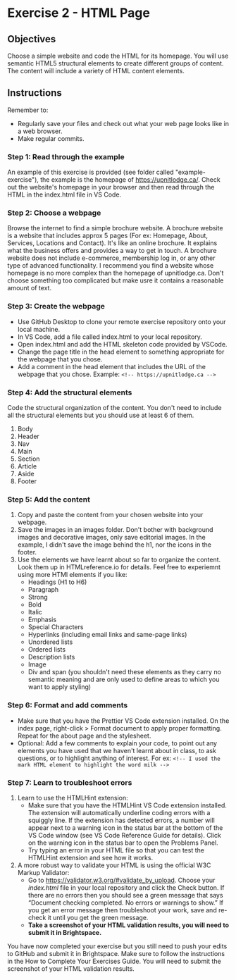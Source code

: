 # Exercise 2 - HTML Page

## Objectives
Choose a simple website and code the HTML for its homepage. You will use semantic HTML5 structural elements to create different groups of content. The content will include a variety of HTML content elements. 

## Instructions
Remember to:
* Regularly save your files and check out what your web page looks like in a web browser.
* Make regular commits.
### Step 1: Read through the example
An example of this exercise is provided (see folder called "example-exercise"), the example is the homepage of https://upnitlodge.ca/. Check out the website's homepage in your browser and then read through the HTML in the index.html file in VS Code.
### Step 2: Choose a webpage
Browse the internet to find a simple brochure website. A brochure website is a website that includes approx 5 pages (For ex: Homepage, About, Services, Locations and Contact). It's like an online brochure. It explains what the business offers and provides a way to get in touch. A brochure website does not include e-commerce, membership log in, or any other type of advanced functionality. I recommend you find a website whose homepage is no more complex than the homepage of upnitlodge.ca. Don't choose something too complicated but make usre it contains a reasonable amount of text.
### Step 3: Create the webpage
* Use GitHub Desktop to clone your remote exercise repository onto your local machine.
* In VS Code, add a file called index.html to your local repository. 
* Open index.html and add the HTML skeleton code provided by VSCode.
* Change the page title in the head element to something appropriate for the webpage that you chose.
* Add a comment in the head element that includes the URL of the webpage that you chose. Example: `<!-- https://upnitlodge.ca -->`
### Step 4: Add the structural elements
Code the structural organization of the content. You don't need to include all the structural elements but you should use at least 6 of them.
1. Body 
2. Header
3. Nav
4. Main
5. Section
6. Article
7. Aside
8. Footer
### Step 5: Add the content
1. Copy and paste the content from your chosen website into your webpage.
2. Save the images in an images folder. Don't bother with background images and decorative images, only save editorial images. In the example, I didn't save the image behind the h1, nor the icons in the footer.
3. Use the elements we have learnt about so far to organize the content. Look them up in HTMLreference.io for details. Feel free to experiemnt using more HTMl elements if you like:
    - Headings (H1 to H6)
    - Paragraph
    - Strong
    - Bold
    - Italic
    - Emphasis
    - Special Characters
    - Hyperlinks (including email links and same-page links)
    - Unordered lists
    - Ordered lists
    - Description lists
    - Image
    - Div and span (you shouldn't need these elements as they carry no semantic meaning and are only used to define areas to which you want to apply styling)

### Step 6: Format and add comments 
* Make sure that you have the Prettier VS Code extension installed. On the index page, right-click > Format document to apply proper formatting. Repeat for the about page and the stylesheet.
* Optional: Add a few comments to explain your code, to point out any elements you have used that we haven't learnt about in class, to ask questions, or to highlight anything of interest. For ex: `<!-- I used the mark HTML element to highlight the word milk -->`

### Step 7: Learn to troubleshoot errors
1. Learn to use the HTMLHint extension:
    * Make sure that you have the HTMLHint VS Code extension installed. The extension will automatically underline coding errors with a squiggly line. If the extension has detected errors, a number will appear next to a warning icon in the status bar at the bottom of the VS Code window (see VS Code Reference Guide for details). Click on the warning icon in the status bar to open the Problems Panel. 
    * Try typing an error in your HTML file so that you can test the HTMLHint extension and see how it works.
2. A more robust way to validate your HTML is using the official W3C Markup Validator: 
    * Go to https://validator.w3.org/#validate_by_upload. Choose your *index.html* file in your local repository and click the Check button. If there are no errors then you should see a green message that says “Document checking completed. No errors or warnings to show.” If you get an error message then troubleshoot your work, save and re-check it until you get the green message.
    * **Take a screenshot of your HTML validation results, you will need to submit it in Brightspace.**

You have now completed your exercise but you still need to push your edits to GitHub and submit it in Brightspace. Make sure to follow the instructions in the How to Complete Your Exercises Guide. You will need to submit the screenshot of your HTML validation results.